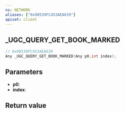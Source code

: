 ```yaml
---
ns: NETWORK
aliases: ["0x98539FC453AEA639"]
apiset: client
---
```

## _UGC_QUERY_GET_BOOK_MARKED

```c
// 0x98539FC453AEA639
Any _UGC_QUERY_GET_BOOK_MARKED(Any p0,int index);
```


## Parameters
* **p0**:
* **index**:

## Return value